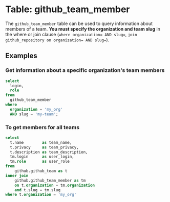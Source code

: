 # Table: github_team_member

The `github_team_member` table can be used to query information about members of a team. **You must specify the organization and team slug** in the where or join clause (`where organization= AND slug=`, `join github_repository on organization= AND slug=`).

## Examples

### Get information about a specific organization's team members

```sql
select
  login,
  role
from
  github_team_member
where
  organization = 'my_org'
  AND slug = 'my-team';
```

### To get members for all teams

```sql
select
  t.name        as team_name,
  t.privacy     as team_privacy,
  t.description as team_description,
  tm.login      as user_login,
  tm.role       as user_role
from
    github.github_team as t
inner join
    github.github_team_member as tm
    on t.organization = tm.organization
    and t.slug = tm.slug
where t.organization = 'my_org'
```

